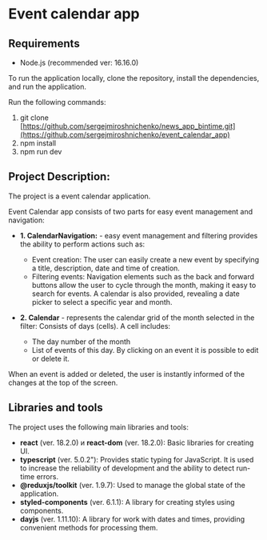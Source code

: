 # Event calendar app

## Requirements
- Node.js (recommended ver: 16.16.0)

To run the application locally, clone the repository, install the dependencies, and run the application.

Run the following commands:
1. git clone [https://github.com/sergejmiroshnichenko/news_app_bintime.git](https://github.com/sergejmiroshnichenko/event_calendar_app)
2. npm install
3. npm run dev

##   Project Description:

The project is a event calendar application.

Event Calendar app consists of two parts for easy event management and navigation:

- **1. CalendarNavigation:** - easy event management and filtering provides the ability to perform actions such as:
   - Event creation: The user can easily create a new event by specifying a title, description, date and time of creation.
   - Filtering events: Navigation elements such as the back and forward buttons allow the user to cycle through the month, making it easy to search for events. A calendar is also provided, revealing a date picker to select a specific year and month.

- **2. Calendar** - represents the calendar grid of the month selected in the filter:
    Consists of days (cells).
    A cell includes:
    - The day number of the month 
    - List of events of this day.
By clicking on an event it is possible to edit or delete it.

When an event is added or deleted, the user is instantly informed of the changes at the top of the screen.

## Libraries and tools

The project uses the following main libraries and tools:

- **react** (ver. 18.2.0) и **react-dom** (ver. 18.2.0): Basic libraries for creating UI.
- **typescript** (ver. 5.0.2"): Provides static typing for JavaScript. It is used to increase the reliability of development and the ability to detect run-time errors.
- **@reduxjs/toolkit** (ver. 1.9.7): Used to manage the global state of the application.
- **styled-components** (ver. 6.1.1): A library for creating styles using components.
- **dayjs** (ver. 1.11.10): A library for work with dates and times, providing convenient methods for processing them.
